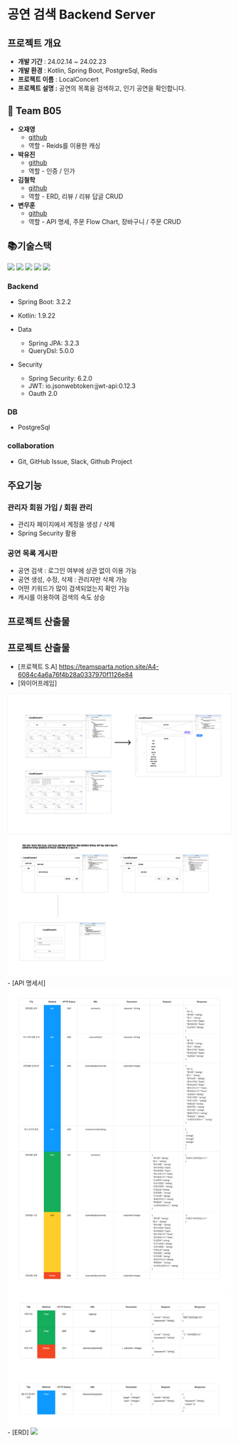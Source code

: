 # <strong>공연 검색 Backend Server</strong>


##  프로젝트 개요


- **개발 기간** : 24.02.14 ~ 24.02.23 
- **개발 환경** : Kotlin, Spring Boot, PostgreSql, Redis
- **프로젝트 이름** : LocalConcert
- **프로젝트 설명 :** 공연의 목록을 검색하고, 인기 공연을 확인합니다.

## 👩 Team B05

- <strong>오재영</strong>
    - [github](https://github.com/JYOH3246)
    - 역할 - Reids를 이용한 캐싱
- <strong>박유진</strong>
    - [github](https://github.com/YJ9352)
    - 역할 - 인증 / 인가
- <strong>김철학</strong>
    - [github](https://github.com/lazzzykim)
    - 역할 - ERD, 리뷰 / 리뷰 답글 CRUD
- <strong>변무훈</strong>
    - [github](https://github.com/lovelyunsh)
    - 역할 - API 명세, 주문 Flow Chart, 장바구니 / 주문 CRUD



## **📚기술스택**
<div>
  <img src="https://img.shields.io/badge/kotlin-7F52FF?style=for-the-badge&logo=kotlin&logoColor=white">
  <img src="https://img.shields.io/badge/spring-6DB33F?style=for-the-badge&logo=spring&logoColor=white">
  <img src="https://img.shields.io/badge/github-000000?style=for-the-badge&logo=github&logoColor=white">
  <img src="https://img.shields.io/badge/git-F05032?style=for-the-badge&logo=git&logoColor=white">
  <img src="https://img.shields.io/badge/IntelliJ-000000?style=for-the-badge&logo=Intellijidea&logoColor=white">
  <br>
</div>

### **Backend**

- Spring Boot: 3.2.2
- Kotlin: 1.9.22

- Data
    - Spring JPA: 3.2.3
    - QueryDsl: 5.0.0

- Security
    - Spring Security: 6.2.0
    - JWT: io.jsonwebtoken:jjwt-api:0.12.3
    - Oauth 2.0

### **DB**

- PostgreSql

### **collaboration**

- Git, GitHub Issue, Slack, Github Project


## 주요기능

### 관리자 회원 가입 / 회원 관리
- 관리자 페이지에서 계정을 생성 / 삭제
- Spring Security 활용

### 공연 목록 게시판
- 공연 검색 : 로그인 여부에 상관 없이 이용 가능
- 공연 생성, 수정, 삭제 : 관리자만 삭제 가능
- 어떤 키워드가 많이 검색되었는지 확인 가능
- 캐시를 이용하여 검색의 속도 상승



## 프로젝트 산출물

## 프로젝트 산출물

- [프로젝트 S.A]
https://teamsparta.notion.site/A4-6084c4a6a76f4b28a0337970f1126e84
- [와이어프레임]
 <img src ="./img/대용량 서비스.png" >
 <img src ="./img/대용량 어드민.png" >
- [API 명세서]
 <img src ="./img/대용량API1.png" >
 <img src ="./img/대용량API2.png" >
 <img src ="./img/대용량API3.png" >
- [ERD]
 <img src ="./img/new.png" >
